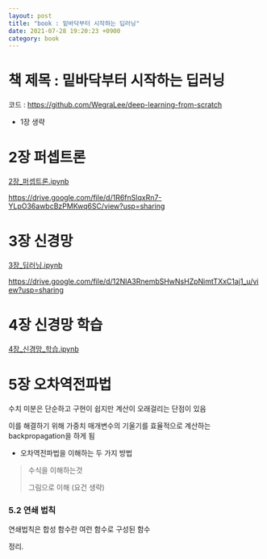 ```yaml
---
layout: post
title: "book : 밑바닥부터 시작하는 딥러닝"
date: 2021-07-28 19:20:23 +0900
category: book
---
```


# 책 제목 : 밑바닥부터 시작하는 딥러닝

코드 : https://github.com/WegraLee/deep-learning-from-scratch

- 1장 생략

# 2장 퍼셉트론

 [2장_퍼셉트론.ipynb](\img\2021\밑바닥부터_시작하는_딥러닝\2장_퍼셉트론.ipynb) 

https://drive.google.com/file/d/1R6fnSlqxRn7-YLpO36awbcBzPMKwq6SC/view?usp=sharing



# 3장 신경망

 [3장_딥러닝.ipynb](\img\2021\밑바닥부터_시작하는_딥러닝\3장_딥러닝.ipynb) 

https://drive.google.com/file/d/12NlA3RnembSHwNsHZpNimtTXxC1aj1_u/view?usp=sharing



# 4장 신경망 학습

 [4장_신경망_학습.ipynb](\img\2021\밑바닥부터_시작하는_딥러닝\4장_신경망_학습.ipynb) 


# 5장 오차역전파법

수치 미분은 단순하고 구현이 쉽지만 계산이 오래걸리는 단점이 있음

이를 해결하기 위해 가중치 매개변수의 기울기를 효율적으로 계산하는 backpropagation을 하게 됨

- 오차역전파법을 이해하는 두 가지 방법

> 수식을 이해하는것
> 
> 그림으로 이해 (요건 생략)

### 5.2 연쇄 법칙

연쇄법칙은 합성 함수란 여런 함수로 구성된 함수 

정리.



